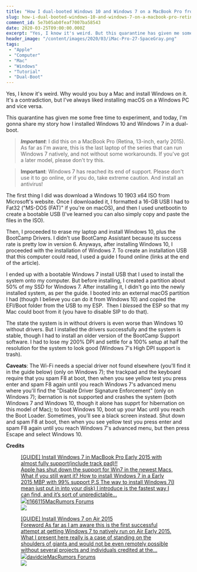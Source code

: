 ```yaml
---
title: "How I dual-booted Windows 10 and Windows 7 on a MacBook Pro from 2015"
slug: how-i-dual-booted-windows-10-and-windows-7-on-a-macbook-pro-retina-early-2015
comment_id: 5e7b05ab0feaf7007ba58543
date: 2020-03-25T09:00:00.000Z
excerpt: "Yes, I know it's weird. But this quarantine has given me some free time to experiment, and today, I'm gonna share my story how I installed Windows 10 and Windows 7 in a dual-boot."
header_image: "/content/images/2020/03/iMac-Pro-27-SpaceGray.png"
tags: 
 - "Apple"
 - "Computer"
 - "Mac"
 - "Windows"
 - "Tutorial"
 - "Dual-Boot"
---
```


<p>Yes, I know it's weird. Why would you buy a Mac and install Windows on it. It's a contradiction, but I've always liked installing macOS on a Windows PC and vice versa.</p><p>This quarantine has given me some free time to experiment, and today, I'm gonna share my story how I installed Windows 10 and Windows 7 in a dual-boot.</p><blockquote><strong><em>Important</em></strong>: I did this on a MacBook Pro (Retina, 13-inch, early 2015). As far as I'm aware, this is the last laptop of the series that can run Windows 7 natively, and not without some workarounds. If you've got a later model, please don't try this.</blockquote><blockquote><strong>Important</strong>: Windows 7 has reached its end of support. Please don't use it to go online, or if you do, take extreme caution. And install an antivirus!</blockquote><p>The first thing I did was download a Windows 10 1903 x64 ISO from Microsoft's website. Once I downloaded it, I formatted a 16-GB USB I had to Fat32 ("MS-DOS (FAT)" if you're on macOS), and then I used unetbootin to create a bootable USB (I've learned you can also simply copy and paste the files in the ISO).</p><p>Then, I proceeded to erase my laptop and install Windows 10, plus the BootCamp Drivers. I didn't use BootCamp Assistant because its success rate is pretty low in version 6. Anyways, after installing Windows 10, I proceeded with the installation of Windows 7. To create an installation USB that this computer could read, I used a guide I found online (links at the end of the article).</p><p>I ended up with a bootable Windows 7 install USB that I used to install the system onto my computer. But before installing, I created a partition about 50% of my SSD for Windows 7. After installing it, I didn't go into the newly installed system, as per the guide. I booted into an external macOS partition I had (though I believe you can do it from Windows 10) and copied the EFI/Boot folder from the USB to my ESP.  Then I <em>bless</em>ed the ESP so that my Mac could boot from it (you have to disable SIP to do that).</p><p>The state the system is in without drivers is even worse than Windows 10 without drivers. But I installed the drivers successfully and the system is stable, though I had to install an older version of the BootCamp Support software. I had to lose my 200% DPI and settle for a 100% setup at half the resolution for the system to look good (Windows 7's High DPI support is trash).</p><p><strong>Caveats</strong>: The Wi-Fi needs a special driver not found elsewhere (you'll find it in the guide below) (only on Windows 7); the trackpad and the keyboard require that you spam F8 at boot, then when you see yellow test you press enter and spam F8 again until you reach Windows 7's advanced menu where you'll find the "Disable Driver Signature Enforcement" (only on Windows 7); ibernation is not supported and crashes the system (both Windows 7 and Windows 10, though it alone has supprt for hibernation on this model of Mac); to boot Windows 10, boot up your Mac until you reach the Boot Loader. Sometimes, you'll see a black screen instead. Shut down and spam F8 at boot, then when you see yellow test you press enter and spam F8 again until you reach Windows 7's advanced menu, but then press Escape and select Windows 10.</p><p><strong>Credits</strong></p><figure class="kg-card kg-bookmark-card"><a class="kg-bookmark-container" href="https://forums.macrumors.com/threads/guide-install-windows-7-in-macbook-pro-early-2015-with-almost-fully-support-include-track-pad.1992139/post-23333066"><div class="kg-bookmark-content"><div class="kg-bookmark-title">[GUIDE] Install Windows 7 in MacBook Pro Early 2015 with almost fully support(include track pad)!!</div><div class="kg-bookmark-description">Apple has shut down the support for Win7 in the newest Macs, What if you still want it? How to install Windows 7 in a Early 2015 MBP with 99% support P.S The way to install Windows 7(I mean just put in into your disk) I introduce is the fastest way I can find, and it’s sort of unpredictable...</div><div class="kg-bookmark-metadata"><img class="kg-bookmark-icon" src="https://cdn.macrumors.com/images-new/favicon.ico"><span class="kg-bookmark-author">tl166115</span><span class="kg-bookmark-publisher">MacRumors Forums</span></div></div><div class="kg-bookmark-thumbnail"><img src="http://cdn.macrumors.com/article-new/2019/10/macrumors-forums-social.jpg"></div></a></figure><figure class="kg-card kg-bookmark-card"><a class="kg-bookmark-container" href="https://forums.macrumors.com/threads/guide-install-windows-7-on-air-2015.1961618/post-22677864"><div class="kg-bookmark-content"><div class="kg-bookmark-title">[GUIDE] Install Windows 7 on Air 2015</div><div class="kg-bookmark-description">Foreword As far as I am aware this is the first successful attempt at getting Windows 7 to natively run on Air Early 2015.
What I present here really is a case of standing on the shoulders of giants and would not be even remotely possible without several projects and individuals credited at the...</div><div class="kg-bookmark-metadata"><img class="kg-bookmark-icon" src="https://cdn.macrumors.com/images-new/favicon.ico"><span class="kg-bookmark-author">davidcie</span><span class="kg-bookmark-publisher">MacRumors Forums</span></div></div><div class="kg-bookmark-thumbnail"><img src="http://cdn.macrumors.com/article-new/2019/10/macrumors-forums-social.jpg"></div></a></figure>